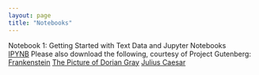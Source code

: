 ```yaml
---
layout: page
title: "Notebooks"
---
```


Notebook 1: Getting Started with Text Data and Jupyter Notebooks <br>
[IPYNB](notebooks/notebook1_getting_started_with_text_data_and_jupyter_notebooks_v2.ipynb)
Please also download the following, courtesy of Project Gutenberg:
[Frankenstein](notebooks/frankenstein.txt)
[The Picture of Dorian Gray](notebooks/picture_of_dorian_gray.txt)
[Julius Caesar](notebooks/julius_caesar.txt)


<!-- Notebook 1: Getting Started with Text Data and Jupyter Notebooks <br>
> [IPYNB](notebooks/notebook1_getting_started_with_text_data_and_jupyter_notebooks.ipynb)
> Please also download:
> [Frankenstein](notebooks/frankenstein.txt)
> [The Picture of Dorian Gray](notebooks/picture_of_dorian_gray.txt)
> [Julius Caesar](notebooks/julius_caesar.txt)

Notebook 2: Manipulating, Quantifying, and Visualizating Text Data <br>
> [IPYNB](notebooks/soc128d_notebook_2_manipulating_quantifying_visualizing_text_data.ipynb) \| [PDF](soc128d_notebook_2_manipulating_quantifying_visualizing_text_data.pdf) <br>

Notebook 3: Stylometry <br>
> [IPYNB](notebooks/soc128d_notebook_3_stylometry.ipynb) \| [PDF](notebooks/soc128d_notebook_3_stylometry.pdf) <br>

Notebook 4: Visualizing Sentiment and More using the Empath Library <br>
> [IPYNB](notebooks/soc128d_notebook_4_visualizing_sentiment_and_more_using_the_empath_library.ipynb) \| [PDF](notebooks/soc128d_notebook_4_visualizing_sentiment_and_more_using_the_empath_library.pdf) \| [Preprocessing](notebooks/soc128d_preprocessing_corpus_for_notebook4.ipynb) <br>

Notebook 5: Document Similarity <br>
> [IPYNB](notebooks/soc128d_notebook_5_document_similarity.ipynb) \| [PDF](notebooks/soc128d_notebook_5_document_similarity.pdf)

Notebook 7: Web Scraping and APIs <br>
> [IPYNB](notebooks/soc128d_notebook_7_webscraping_and_APIs.ipynb) \| [PDF](notebooks/soc128d_notebook_7_webscraping_and_APIs.pdf)

Notebook 8: Bias in Pretrained Word Embeddings <br>
> [IPYNB](notebooks/soc128d_notebook_8_bias_in_pretrained_word_embeddings.ipynb) \| [PDF](notebooks/soc128d_notebook_8_bias_in_pretrained_word_embeddings.pdf)

Notebook 9: Training Word Embeddings using Gensim <br>
> [IPYNB](notebooks/soc128d_notebook_9_training_word_embeddings.ipynb) \| [PDF](notebooks/soc128d_notebook_9_training_word_embeddings.pdf)

Notebook 10: Topic Modeling with Gensim <br>
> [IPYNB](notebooks/soc128d_notebook_10_topic_modeling_with_gensim.ipynb)

Notebook 11: Evaluating Topic Models
> [IPYNB](notebooks/soc128d_notebook11_evaluating_topic_models.ipynb)

Notebook 12: Modeling Ratings and Sentiment using Python
> [IPYNB](notebooks/soc128d_notebook_12_modeling_ratings_and_sentiment_using_python.ipynb)

Notebook 13a: Preparing a Sample of Yelp Reviews
> [IPYNB](notebooks/soc128d_notebook_13a_preparing_a_sample_of_yelp_reviews.ipynb)

Notebook 13b: Combined Topic Models and Using Topics as Variables
> [Google Colab](https://colab.research.google.com/drive/1FnAVL3BLBrYpJnO80jmrnneNlgaLMkjp?usp=sharing)

For Notebook 13b, save a copy to work on. Restart the runtime when instructed.  -->
